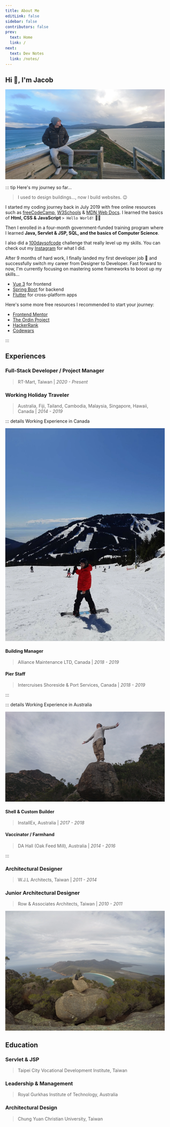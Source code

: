 ```yaml
---
title: About Me
editLink: false
sidebar: false
contributors: false
prev:
  text: Home
  link: /
next:
  text: Dev Notes
  link: /notes/
---
```


## Hi :wave:, I'm Jacob

![Just Me](/about/the-neck-lookout.webp)

::: tip Here's my journey so far...

> I used to design buildings..., now I build websites. :wink:

I started my coding journey back in July 2019 with free online resources such as [freeCodeCamp](https://www.freecodecamp.org/learn), [W3Schools](https://www.w3schools.com/) & [MDN Web Docs](https://developer.mozilla.org/en-US/). I learned the basics of **Html, CSS & JavaScript** `> Hello World!` :technologist:

Then I enrolled in a four-month government-funded training program where I learned **Java, Servlet & JSP, SQL, and the basics of Computer Science**.

I also did a [100daysofcode](https://www.100daysofcode.com/) challenge that really level up my skills. You can check out my [Instagram](https://www.instagram.com/jacoblindev/) for what I did.

After 9 months of hard work, I finally landed my first developer job :tada: and successfully switch my career from Designer to Developer. Fast forward to now, I'm currently focusing on mastering some frameworks to boost up my skills...

- [Vue 3](https://vuejs.org/) for frontend
- [Spring Boot](https://spring.io/) for backend
- [Flutter](https://flutter.dev/) for cross-platform apps

Here's some more free resources I recommended to start your journey:

- [Frontend Mentor](https://www.frontendmentor.io/)
- [The Ordin Project](https://www.theodinproject.com/)
- [HackerRank](https://www.hackerrank.com/dashboard)
- [Codewars](https://www.codewars.com/)

:::

## Experiences

### Full-Stack Developer / Project Manager

> RT-Mart, Taiwan | _2020 - Present_

### Working Holiday Traveler

>Australia, Fiji, Tailand, Cambodia, Malaysia, Singapore, Hawaii, Canada | _2014 - 2019_

::: details Working Experience in Canada

![Me @ Cypress Ski Mountain](/about/cypress-ski-mountain.webp)

#### Building Manager

>Alliance Maintenance LTD, Canada | _2018 - 2019_

#### Pier Staff

>Intercruises Shoreside & Port Services, Canada | _2018 - 2019_

:::

::: details Working Experience in Australia

![Me @ Mount Graham](/about/mount-graham.webp)

#### Shell & Custom Builder

>InstallEx, Australia | _2017 - 2018_

#### Vaccinator / Farmhand

>DA Hall (Oak Feed Mill), Australia | _2014 - 2016_

:::

### Architectural Designer

>W.J.L Architects, Taiwan | _2011 - 2014_

### Junior Architectural Designer

>Row & Associates Architects, Taiwan | _2010 - 2011_

![Me @ The Maria Island](/about/the-maria-island.webp)

## Education

### Servlet & JSP

> Taipei City Vocational Development Institute, Taiwan

### Leadership & Management

> Royal Gurkhas Institute of Technology, Australia

### Architectural Design

> Chung Yuan Christian University, Taiwan
